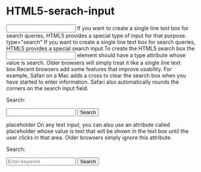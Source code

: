 # HTML5-serach-input

<input>
If you want to create a single line text box for search queries, HTML5 provides a special type of input for that purpose.
type="search"
If you want to create a single line text box for search queries, HTML5 provides a special search input.To create the HTML5 search box the <input> element should have a type attribute whose value is search. Older browsers will simply treat it like a single line text box.Recent browsers add some features that improve usability. For example, Safari on a Mac adds a cross to clear the search box when you have started to enter information. Safari also automatically rounds the corners on the search input field.

<form action="http://www.example.org/search.php">
 <p>Search:</p>
 <input type="search" name="search" />
 <input type="submit" value="Search" />
</form>

placeholder
On any text input, you can also use an attribute called placeholder whose value is text that will be shown in the text box until the user clicks in that area. Older browsers simply ignore this attribute.

<form action="http://www.example.org/search.php">
 <p>Search:</p>
 <input type="search" name="search" placeholder="Enter keyword" />
 <input type="submit" value="Search" />
</form>

